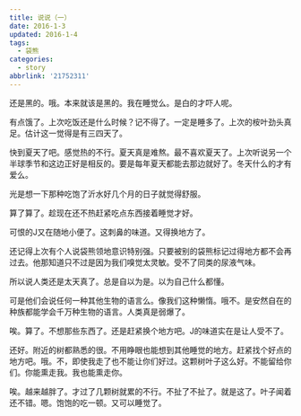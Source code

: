 ```yaml
---
title: 说说（一）
date: 2016-1-3
updated: 2016-1-4
tags:
  - 袋熊
categories:
  - story
abbrlink: '21752311'
---
```


还是黑的。哦。本来就该是黑的。我在睡觉么。是白的才吓人呢。

有点饿了。上次吃饭还是什么时候？记不得了。一定是睡多了。上次的桉叶劲头真足。估计这一觉得是有三四天了。
<!--more-->
快到夏天了吧。感觉热的不行。夏天真是难熬。最不喜欢夏天了。上次听说另一个半球季节和这边正好是相反的。要是每年夏天都能去那边就好了。冬天什么的才有爱么。

光是想一下那种吃饱了沂水好几个月的日子就觉得舒服。

算了算了。趁现在还不热赶紧吃点东西接着睡觉才好。

可恨的J又在随地小便了。这刺鼻的味道。又得换地方了。

还记得上次有个人说袋熊领地意识特别强。只要被别的袋熊标记过得地方都不会再过去。他那知道只不过是因为我们嗅觉太灵敏。受不了同类的尿液气味。

所以说人类还是太天真了。总是自以为是。以为自己什么都懂。

可是他们会说任何一种其他生物的语言么。像我们这种懒惰。哦不。是安然自在的种族都能学会千万种生物的语言。人类真是弱爆了。

唉。算了。不想那些东西了。还是赶紧换个地方吧。J的味道实在是让人受不了。

还好。附近的树都熟悉的很。不用睁眼也能想到其他睡觉的地方。赶紧找个好点的地方吧。哦。不，即使我走了也不能让你们好过。这颗树叶子这么好。不能留给你们。你能熏走我。我也能熏走你。

唉。越来越胖了。才过了几颗树就累的不行。不扯了不扯了。就是这了。叶子闻着还不错。嗯。饱饱的吃一顿。又可以睡觉了。

